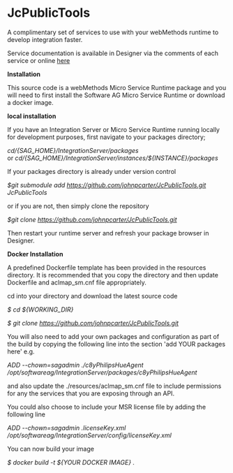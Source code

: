 # JcPublicTools

A complimentary set of services to use with your webMethods runtime to develop integration faster.

Service documentation is available in Designer via the comments of each service or online [here](https://raw.githack.com/johnpcarter/JcPublicTools/main/pub/index.html)

**Installation**

This source code is a webMethods Micro Service Runtime package and you will need to first install the Software AG Micro Service Runtime or download a docker image.

**local installation**

If you have an Integration Server or Micro Service Runtime running locally for development purposes, first navigate to your packages directory;

*$cd /${SAG_HOME}/IntegrationServer/packages*  
or
*$cd /${SAG_HOME}/IntegrationServer/instances/${INSTANCE}/packages*  

If your packages directory is already under version control

*$git submodule add https://github.com/johnpcarter/JcPublicTools.git JcPublicTools*  

or if you are not, then simply clone the repository

*$git clone https://github.com/johnpcarter/JcPublicTools.git*  

Then restart your runtime server and refresh your package browser in Designer.

**Docker Installation**

A predefined Dockerfile template has been provided in the resources directory. It is recommended that you copy the directory
and then update Dockerfile and aclmap_sm.cnf file appropriately.

cd into your directory and download the latest source code

*$ cd ${WORKING_DIR}*  

*$ git clone https://github.com/johnpcarter/JcPublicTools.git*  

You will also need to add your own packages and configuration as part of the build by copying the following line into the section 'add YOUR packages here'
e.g.

*ADD --chown=sagadmin ./c8yPhilipsHueAgent /opt/softwareag/IntegrationServer/packages/c8yPhilipsHueAgent*  

and also update the ./resources/aclmap_sm.cnf file to include permissions for any the services that you are exposing through an API.

You could also choose to include your MSR license file by adding the following line

*ADD --chown=sagadmin .licenseKey.xml /opt/softwareag/IntegrationServer/config/licenseKey.xml*  

You can now build your image

*$ docker build -t ${YOUR DOCKER IMAGE} .*  
